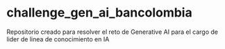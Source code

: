 # challenge_gen_ai_bancolombia
Repositorio creado para resolver el reto de Generative AI para el cargo de lider de linea de conocimiento en IA
